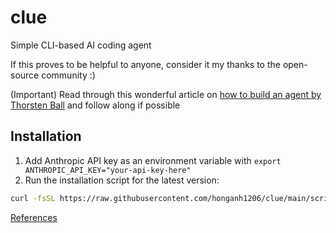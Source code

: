 # clue

Simple CLI-based AI coding agent

If this proves to be helpful to anyone, consider it my thanks to the open-source community :)

(Important) Read through this wonderful article on [how to build an agent by Thorsten Ball](https://ampcode.com/how-to-build-an-agent) and follow along if possible

## Installation

1. Add Anthropic API key as an environment variable with `export ANTHROPIC_API_KEY="your-api-key-here"`
2. Run the installation script for the latest version:

```bash
curl -fsSL https://raw.githubusercontent.com/honganh1206/clue/main/scripts/install.sh | sudo -E bash
```

[References](./docs/References.md)
